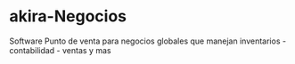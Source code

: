 # akira-Negocios
Software Punto de venta para negocios globales que manejan inventarios -  contabilidad - ventas  y mas
